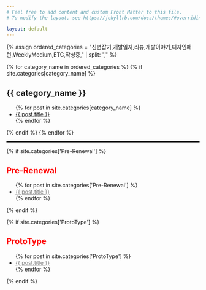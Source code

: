 ```yaml
---
# Feel free to add content and custom Front Matter to this file.
# To modify the layout, see https://jekyllrb.com/docs/themes/#overriding-theme-defaults

layout: default
---
```


<head>
    <meta name="google-site-verification" content="swFW3uc8I4itY8f-nuRC4KyC8OevDsMkTn_SnB_sOGE" />
</head>

{% assign ordered_categories = "신변잡기,개발일지,리뷰,개발이야기,디자인패턴,WeeklyMedium,ETC,작성중," | split: "," %}

{% for category_name in ordered_categories %}
{% if site.categories[category_name] %}
<h2>{{ category_name }}</h2>
<ul>
{% for post in site.categories[category_name] %}
<li>
    <a href="{{ post.url }}">{{ post.title }}</a>
</li>
{% endfor %}
</ul>
{% endif %}
{% endfor %}

<hr style="border: 1px solid;">

{% if site.categories['Pre-Renewal'] %}
<h2 style="color: red;">Pre-Renewal</h2>
<ul>
{% for post in site.categories['Pre-Renewal'] %}
<li>
    <a style="color: gray;" href="{{ post.url }}">{{ post.title }}</a>
</li>
{% endfor %}
</ul>
{% endif %}

{% if site.categories['ProtoType'] %}
<h2 style="color: red;">ProtoType</h2>
<ul>
{% for post in site.categories['ProtoType'] %}
<li>
    <a style="color: gray;" href="{{ post.url }}">{{ post.title }}</a>
</li>
{% endfor %}
</ul>
{% endif %}